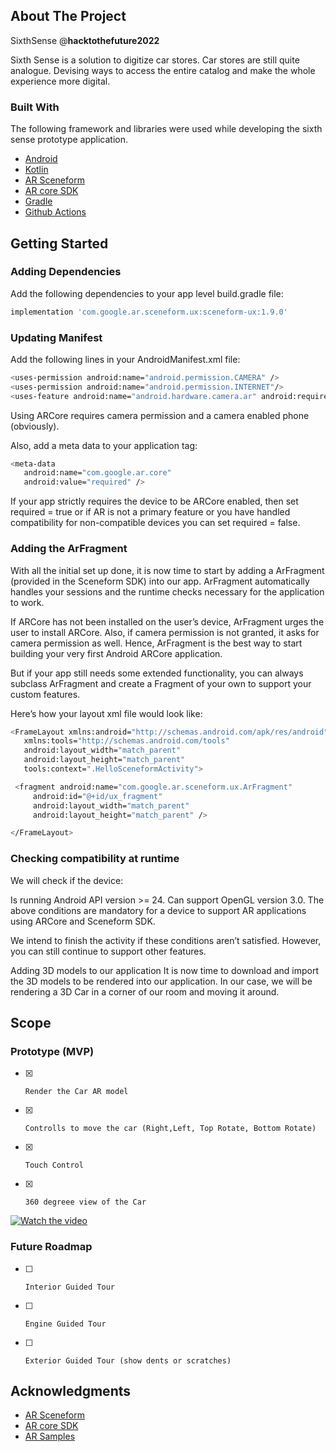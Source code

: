 ## About The Project

SixthSense @**hacktothefuture2022**

Sixth Sense is a solution to digitize car stores. 
Car stores are still quite analogue. Devising ways to access the entire catalog and make the whole experience more digital.


### Built With

The following framework and libraries were used while developing the sixth sense prototype application.
* [Android](https://developer.android.com/)
* [Kotlin](https://kotlinlang.org/)
* [AR Sceneform](https://developers.google.com/sceneform/develop)
* [AR core SDK](https://developers.google.com/ar)
* [Gradle](https://gradle.org/)
* [Github Actions](https://github.com/features/actions)


## Getting Started

### Adding Dependencies

Add the following dependencies to your app level build.gradle file:

```sh
implementation 'com.google.ar.sceneform.ux:sceneform-ux:1.9.0'
```

### Updating Manifest
Add the following lines in your AndroidManifest.xml file:

```sh
<uses-permission android:name="android.permission.CAMERA" />
<uses-permission android:name="android.permission.INTERNET"/>
<uses-feature android:name="android.hardware.camera.ar" android:required="true"/>
```

Using ARCore requires camera permission and a camera enabled phone (obviously).

Also, add a meta data to your application tag:

```sh
<meta-data
   android:name="com.google.ar.core"
   android:value="required" />
```

If your app strictly requires the device to be ARCore enabled, then set required = true or if AR is not a primary feature or you have handled compatibility for non-compatible devices you can set required = false.

### Adding the ArFragment
With all the initial set up done, it is now time to start by adding a ArFragment (provided in the Sceneform SDK) into our app. ArFragment automatically handles your sessions and the runtime checks necessary for the application to work.

If ARCore has not been installed on the user’s device, ArFragment urges the user to install ARCore. Also, if camera permission is not granted, it asks for camera permission as well. Hence, ArFragment is the best way to start building your very first Android ARCore application.

But if your app still needs some extended functionality, you can always subclass ArFragment and create a Fragment of your own to support your custom features.

Here’s how your layout xml file would look like:

```sh
<FrameLayout xmlns:android="http://schemas.android.com/apk/res/android"
   xmlns:tools="http://schemas.android.com/tools"
   android:layout_width="match_parent"
   android:layout_height="match_parent"
   tools:context=".HelloSceneformActivity">

 <fragment android:name="com.google.ar.sceneform.ux.ArFragment"
     android:id="@+id/ux_fragment"
     android:layout_width="match_parent"
     android:layout_height="match_parent" />

</FrameLayout>
```
### Checking compatibility at runtime
We will check if the device:

Is running Android API version >= 24.
Can support OpenGL version 3.0.
The above conditions are mandatory for a device to support AR applications using ARCore and Sceneform SDK.

We intend to finish the activity if these conditions aren’t satisfied. However, you can still continue to support other features.

Adding 3D models to our application
It is now time to download and import the 3D models to be rendered into our application. In our case, we will be rendering a 3D Car in a corner of our room and moving it around.

## Scope 

### Prototype (MVP)

- [x]     Render the Car AR model
- [x]     Controlls to move the car (Right,Left, Top Rotate, Bottom Rotate)
- [x]     Touch Control
- [x]     360 degreee view of the Car

[![Watch the video](https://images.unsplash.com/photo-1494976388531-d1058494cdd8?ixlib=rb-1.2.1&ixid=MnwxMjA3fDB8MHxzZWFyY2h8M3x8Y2FyfGVufDB8fDB8fA%3D%3D&w=1000&q=80)]([https://youtu.be/vt5fpE0bzSY](https://youtu.be/zUnsM0gYuTQ))

### Future Roadmap

- [ ]     Interior Guided Tour
- [ ]     Engine Guided Tour
- [ ]     Exterior Guided Tour (show dents or scratches)    


## Acknowledgments

* [AR Sceneform](https://developers.google.com/sceneform/develop)
* [AR core SDK](https://developers.google.com/ar)
* [AR Samples](https://developers.google.com/ar/develop/samples)


